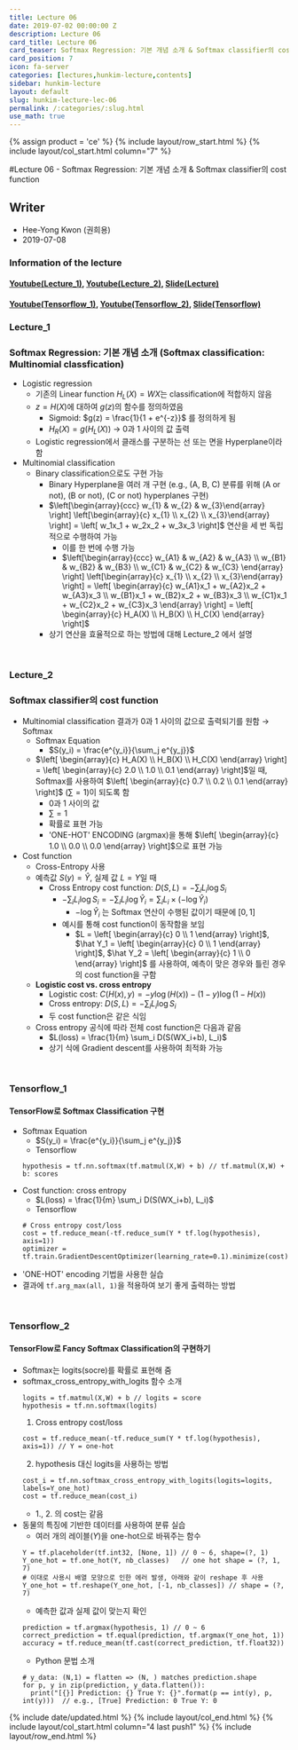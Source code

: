 ```yaml
---
title: Lecture 06
date: 2019-07-02 00:00:00 Z
description: Lecture 06
card_title: Lecture 06
card_teaser: Softmax Regression: 기본 개념 소개 & Softmax classifier의 cost function
card_position: 7
icon: fa-server
categories: [lectures,hunkim-lecture,contents]
sidebar: hunkim-lecture
layout: default
slug: hunkim-lecture-lec-06
permalink: /:categories/:slug.html
use_math: true
---
```


{% assign product = 'ce' %}
{% include layout/row_start.html %}
{% include layout/col_start.html column="7" %}

#Lecture 06 - Softmax Regression: 기본 개념 소개 & Softmax classifier의 cost function

## Writer
+ Hee-Yong Kwon (권희용)
+ 2019-07-08

### Information of the lecture
#### [Youtube(Lecture_1)](https://www.youtube.com/watch?v=MFAnsx1y9ZI&feature=youtu.be), [Youtube(Lecture_2)](https://www.youtube.com/watch?v=jMU9G5WEtBc&feature=youtu.be), [Slide(Lecture)](https://github.com/inhaucs/inhaucs.github.io/blob/master/assets/files/heeyong/2019/hunkim-lecture/slide/lec6.pdf?raw=true)
#### [Youtube(Tensorflow_1)](https://www.youtube.com/watch?v=VRnubDzIy3A&feature=youtu.be), [Youtube(Tensorflow_2)](https://www.youtube.com/watch?v=E-io76NlsqA&feature=youtu.be), [Slide(Tensorflow)](https://github.com/inhaucs/inhaucs.github.io/blob/master/assets/files/heeyong/2019/hunkim-lecture/slide/lab6.pdf?raw=true)

### Lecture_1
### Softmax Regression: 기본 개념 소개 (Softmax classification: Multinomial classfication)
+ Logistic regression
  + 기존의 Linear function $H_L(X)=WX$는 classification에 적합하지 않음
  + $z = H(X)$에 대하여 $g(z)$의 함수를 정의하였음
    + Sigmoid: $g(z) = \frac{1}{1 + e^{-z}}$ 를 정의하게 됨
    + $H_R(X) = g(H_L(X))$ $\rightarrow$ 0과 1 사이의 값 출력
  + Logistic regression에서 클래스를 구분하는 선 또는 면을 Hyperplane이라 함
+ Multinomial classification
  + Binary classification으로도 구현 가능
    + Binary Hyperplane을 여러 개 구현 (e.g., (A, B, C) 분류를 위해 (A or not), (B or not), (C or not) hyperplanes 구현)
    + $\left[\begin{array}{ccc} w_{1} & w_{2} & w_{3}\end{array} \right] \left[\begin{array}{c} x_{1} \\ x_{2} \\ x_{3}\end{array} \right] = \left[ w_1x_1 + w_2x_2 + w_3x_3 \right]$ 연산을 세 번 독립적으로 수행하여 가능
      + 이를 한 번에 수행 가능
      + $\left[\begin{array}{ccc} w_{A1} & w_{A2} & w_{A3} \\ w_{B1} & w_{B2} & w_{B3} \\ w_{C1} & w_{C2} & w_{C3} \end{array} \right] \left[\begin{array}{c} x_{1} \\ x_{2} \\ x_{3}\end{array} \right] = \left[ \begin{array}{c} w_{A1}x_1 + w_{A2}x_2 + w_{A3}x_3 \\ w_{B1}x_1 + w_{B2}x_2 + w_{B3}x_3 \\ w_{C1}x_1 + w_{C2}x_2 + w_{C3}x_3 \end{array} \right] = \left[ \begin{array}{c} H_A(X) \\ H_B(X) \\ H_C(X) \end{array} \right]$
    + 상기 연산을 효율적으로 하는 방법에 대해 Lecture_2 에서 설명

<br>

### Lecture_2
### Softmax classifier의 cost function
+ Multinomial classification 결과가 0과 1 사이의 값으로 출력되기를 원함 $\rightarrow$ Softmax
  + Softmax Equation
    + $S(y_i) = \frac{e^{y_i}}{\sum_j e^{y_j}}$
  + $\left[ \begin{array}{c} H_A(X) \\ H_B(X) \\ H_C(X) \end{array} \right] = \left[ \begin{array}{c} 2.0 \\ 1.0 \\ 0.1 \end{array} \right]$일 때, Softmax를 사용하여 $\left[ \begin{array}{c} 0.7 \\ 0.2 \\ 0.1 \end{array} \right]$ ($\sum = 1$)이 되도록 함
    + 0과 1 사이의 값
    + $\sum = 1$
    + 확률로 표현 가능
    + 'ONE-HOT' ENCODING (argmax)을 통해 $\left[ \begin{array}{c} 1.0 \\ 0.0 \\ 0.0 \end{array} \right]$으로 표현 가능
+ Cost function
  + Cross-Entropy 사용
  + 예측값 $S(y) = \hat Y$, 실제 값 $L = Y$일 때
    + Cross Entropy cost function: $D(S, L) = - \sum_{i} L_i \log{S_i}$
      + $-\sum_{i} L_i \log{S_i} = -\sum_{i} L_i \log{\hat Y_i} = \sum_{i} L_i \times (-\log{\hat Y_i})$
        + $-\log{\hat Y_i}$ 는 Softmax 연산이 수행된 값이기 때문에 $\left[ 0,1 \right]$
      + 예시를 통해 cost function이 동작함을 보임
        + $L = \left[ \begin{array}{c} 0 \\ 1 \end{array} \right]$, $\hat Y_1 = \left[ \begin{array}{c} 0 \\ 1 \end{array} \right]$, $\hat Y_2 = \left[ \begin{array}{c} 1 \\ 0 \end{array} \right]$ 를 사용하여, 예측이 맞은 경우와 틀린 경우의 cost function을 구함
  + **Logistic cost vs. cross entropy**
    + Logistic cost: $C(H(x),y) = -y \log{(H(x))} - (1-y) \log{(1-H(x))}$
    + Cross entropy: $D(S, L) = - \sum_{i} L_i \log{S_i}$
    + 두 cost function은 같은 식임
  + Cross entropy 공식에 따라 전체 cost function은 다음과 같음
    + $L(loss) = \frac{1}{m} \sum_i D(S(WX_i+b), L_i)$
    + 상기 식에 Gradient descent를 사용하여 최적화 가능

<br>

### Tensorflow_1
#### TensorFlow로 Softmax Classification 구현
+ Softmax Equation
  + $S(y_i) = \frac{e^{y_i}}{\sum_j e^{y_j}}$
  + Tensorflow
  ```
  hypothesis = tf.nn.softmax(tf.matmul(X,W) + b) // tf.matmul(X,W) + b: scores
  ```
+ Cost function: cross entropy
  + $L(loss) = \frac{1}{m} \sum_i D(S(WX_i+b), L_i)$
  + Tensorflow
  ```
  # Cross entropy cost/loss
  cost = tf.reduce_mean(-tf.reduce_sum(Y * tf.log(hypothesis), axis=1))
  optimizer = tf.train.GradientDescentOptimizer(learning_rate=0.1).minimize(cost)
  ```
+ 'ONE-HOT' encoding 기법을 사용한 실습
+ 결과에 ```tf.arg_max(all, 1)```을 적용하여 보기 좋게 출력하는 방법

<br>

### Tensorflow_2
#### TensorFlow로 Fancy Softmax Classification의 구현하기
+ Softmax는 logits(socre)를 확률로 표현해 줌
+ softmax_cross_entropy_with_logits 함수 소개
  ```
  logits = tf.matmul(X,W) + b // logits = score
  hypothesis = tf.nn.softmax(logits)
  ```
  1) Cross entropy cost/loss
  ```
  cost = tf.reduce_mean(-tf.reduce_sum(Y * tf.log(hypothesis), axis=1)) // Y = one-hot
  ```
  2) hypothesis 대신 logits을 사용하는 방법
  ```
  cost_i = tf.nn.softmax_cross_entropy_with_logits(logits=logits, labels=Y_one_hot)
  cost = tf.reduce_mean(cost_i)
  ```
  + 1., 2. 의 cost는 같음
+ 동물의 특징에 기반한 데이터를 사용하여 분류 실습
  + 여러 개의 레이블($Y$)을 one-hot으로 바꿔주는 함수
  ```
  Y = tf.placeholder(tf.int32, [None, 1]) // 0 ~ 6, shape=(?, 1)
  Y_one_hot = tf.one_hot(Y, nb_classes)   // one hot shape = (?, 1, 7)
  # 이대로 사용시 배열 모양으로 인한 에러 발생, 아래와 같이 reshape 후 사용
  Y_one_hot = tf.reshape(Y_one_hot, [-1, nb_classes]) // shape = (?, 7)
  ```
  + 예측한 값과 실제 값이 맞는지 확인
  ```
  prediction = tf.argmax(hypothesis, 1) // 0 ~ 6
  correct_prediction = tf.equal(prediction, tf.argmax(Y_one_hot, 1))
  accuracy = tf.reduce_mean(tf.cast(correct_prediction, tf.float32))
  ```
  + Python 문법 소개
  ```
  # y_data: (N,1) = flatten => (N, ) matches prediction.shape
  for p, y in zip(prediction, y_data.flatten()):
    print("[{}] Prediction: {} True Y: {}".format(p == int(y), p, int(y)))  // e.g., [True] Prediction: 0 True Y: 0
  ```

{% include date/updated.html %}
{% include layout/col_end.html %}
{% include layout/col_start.html column="4 last push1" %}
{% include layout/row_end.html %}
